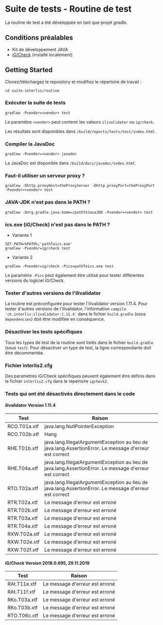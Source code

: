 
# Suite de tests - Routine de test
La routine de test a été développée en tant que projet *gradle*.

## Conditions préalables
- Kit de développement JAVA
- [iG/Check](https://www.interlis.ch/downloads/igcheck) (installé localement)

## Getting Started
Clonez/téléchargez le repository et modifiez le répertoire de travail :

```
cd suite-interlis/routine
```

### Exécuter la suite de tests
```
gradlew -Pvendor=<vendor> test
```
Le paramètre  ``<vendor>`` peut contenir les valeurs ``ilivalidator`` ou ``ig/check``.

Les résultats sont disponibles dans ``/build/reports/tests/test/index.html``.

### Compiler la JavaDoc
```
gradlew -Pvendor=<vendor> javadoc
```
La JavaDoc est disponible dans ``/build/docs/javadoc/index.html``.

### Faut-il utiliser un serveur proxy ?
```
gradlew -Dhttp.proxyHost=theProxyServer -Dhttp.proxyPort=theProxyPort -Pvendor=<vendor> test
```
### JAVA-JDK n'est pas dans le PATH ?
```
gradlew -Dorg.gradle.java.home=/pathToJavaJDK -Pvendor=<vendor> test
```
### ics.exe (iG/Check) n'est pas dans le PATH ?
- Variante 1
```
SET PATH=%PATH%;'pathToics.exe'
gradlew -Pvendor=ig/check test
```
- Variante 2
```
gradlew -Pvendor=ig/check -Pics=pathToics.exe test
```
Le paramètre ``-Pics`` peut également être utilisé pour tester différentes versions du logiciel iG/Check.

### Tester d'autres versions de l'ilivalidator
La routine est préconfigurée pour tester l'ilivalidator version 1.11.4.
Pour tester d'autres versions de l'ilivalidator, l'information ``compile 'ch.interlis:ilivalidator:1.11.4'`` dans le fichier ``build.gradle`` (sous ``dependencies``) doit être modifiée en conséquence.

### Désactiver les tests spécifiques
Tous les types de test de la routine sont listés dans le fichier  ``build.gradle`` (sous ``test``). Pour désactiver un type de test, la ligne correspondante doit être décommentée.

### Fichier interlis2.cfg
Des paramètres iG/Check spécifiques peuvent également être définis dans le fichier ``interlis2.cfg`` dans le repertoire ``igcheck2``.

### Tests qui ont été désactivés directement dans le code
#### ilivalidator Version 1.11.4
| Test | Raison |
| --- | --- |
| RCO.T01a.xtf | java.lang.NullPointerException |
| RCO.T02b.xtf | Hang |
| RHE.T01b.xtf | java.lang.IllegalArgumentException au lieu de java.lang.AssertionError. Le message d'erreur est correct |
| RHE.T04a.xtf | java.lang.IllegalArgumentException au lieu de java.lang.AssertionError. Le message d'erreur est correct |
| RTO.T02a.xtf | java.lang.IllegalArgumentException au lieu de java.lang.AssertionError. Le message d'erreur est correct |
| RTR.T02a.xtf | Le message d'erreur est erroné |
| RTR.T02b.xtf | Le message d'erreur est erroné |
| RTR.T03a.xtf | Le message d'erreur est erroné |
| RTR.T04a.xtf | Le message d'erreur est erroné |
| RXW.T02a.xtf | Le message d'erreur est erroné |
| RXW.T02e.xtf | Le message d'erreur est erroné |
| RXW.T02f.xtf | Le message d'erreur est erroné |

#### iG/Check Version 2018.0.695, 29.11.2019
| Test | Raison |
| --- | --- |
| RAt.T11e.xtf | Le message d'erreur est erroné |
| RAt.T11f.xtf | Le message d'erreur est erroné |
| RKo.T03a.xtf | Le message d'erreur est erroné |
| RKo.T03b.xtf | Le message d'erreur est erroné |
| RTO.T06c.xtf | Le message d'erreur est erroné |
